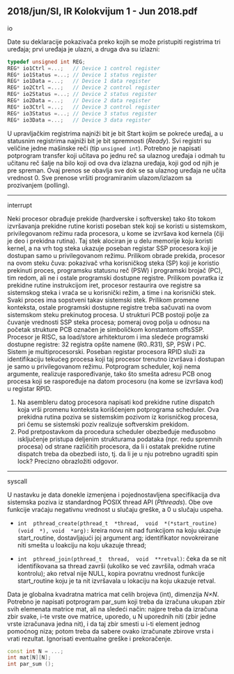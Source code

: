 2018/jun/SI, IR Kolokvijum 1 - Jun 2018.pdf
--------------------------------------------------------------------------------
io

Date  su  deklaracije  pokazivača  preko  kojih  se  može  pristupiti  registrima  tri  uređaja;  prvi
uređaja je ulazni, a druga dva su izlazni:
```cpp
typedef unsigned int REG;
REG* io1Ctrl =...;   // Device 1 control register
REG* io1Status =...; // Device 1 status register
REG* io1Data =...;   // Device 1 data register
REG* io2Ctrl =...;   // Device 2 control register
REG* io2Status =...; // Device 2 status register
REG* io2Data =...;   // Device 2 data register
REG* io3Ctrl =...;   // Device 3 control register
REG* io3Status =...; // Device 3 status register
REG* io3Data =...;   // Device 3 data register
```
U  upravljačkim  registrima  najniži  bit  je  bit Start kojim  se  pokreće  uređaj,  a  u  statusnim
registrima najniži bit je bit spremnosti (*Ready*). Svi registri su veličine jedne mašinske reči
(tip `unsigned int`).
Potrebno  je  napisati potprogram transfer koji  učitava  po  jednu  reč  sa  ulaznog uređaja  i
odmah tu učitanu reč šalje na bilo  koji  od  ova  dva izlazna uređaja,  koji  god  od  njih  je  pre
spreman.  Ovaj  prenos  se  obavlja  sve  dok  se  sa  ulaznog  uređaja  ne  učita  vrednost  0.  Sve
prenose vršiti programiranim ulazom/izlazom sa prozivanjem (polling).


--------------------------------------------------------------------------------
interrupt

Neki procesor obrađuje prekide (hardverske i softverske) tako što tokom izvršavanja prekidne
rutine  koristi  poseban  stek  koji  se  koristi  u  sistemskom,  privilegovanom  režimu  rada
procesora, u kome se izvršava kod kernela (čiji je deo i prekidna rutina).
Taj stek alociran je u delu memorije koju koristi kernel, a na vrh tog steka ukazuje poseban registar SSP procesora
koji je dostupan samo u privilegovanom režimu.
Prilikom obrade prekida, procesor na ovom steku čuva: pokazivač vrha korisničkog steka (SP)
koji je koristio prekinuti proces, programsku statusnu reč (PSW) i programski brojač (PC),
tim  redom, ali ne i ostale programski dostupne registre. Prilikom povratka iz prekidne rutine
instrukcijom iret, procesor restaurira ove registre sa sistemskog steka i vraća se u korisnički
režim, a time i na korisnički stek.
Svaki   proces   ima   sopstveni   takav   sistemski   stek. Prilikom   promene   konteksta,   ostale
programski dostupne registre treba sačuvati na ovom sistemskom steku prekinutog procesa. U
strukturi PCB postoji polje za čuvanje vrednosti SSP steka procesa; pomeraj ovog polja u
odnosu na početak strukture PCB označen je simboličkom konstantom offsSSP.
Procesor  je  RISC,  sa load/store arhitekturom i ima sledeće programski dostupne registre: 32
registra opšte namene (R0..R31), SP, PSW i PC.
Sistem je multiprocesorski. Poseban registar procesora RPID služi za identifikaciju tekućeg
procesa  koji  taj  procesor  trenutno  izvršava  i  dostupan  je  samo  u  privilegovanom  režimu.
Potprogram scheduler,  koji nema  argumente,  realizuje  raspoređivanje,  tako  što  smešta
adresu PCB onog procesa koji se raspoređuje na datom procesoru (na kome se izvršava kod) u
registar RPID.

1. Na asembleru datog procesora napisati kod prekidne rutine dispatch koja vrši promenu
konteksta korišćenjem potprograma scheduler.  Ova  prekidna  rutina  poziva  se  sistemskim
pozivom iz korisničkog procesa, pri čemu se sistemski poziv realizuje softverskim prekidom.
2. Pod   pretpostavkom   da   procedura scheduler obezbeđuje  međusobno  isključenje
pristupa  deljenim  strukturama  podataka  (npr.  redu  spremnih  procesa)  od  strane  različitih
procesora,  da  li  i  ostatak  prekidne  rutine dispatch treba  da  obezbedi  isto,  tj.  da  li  je  u  nju
potrebno ugraditi spin lock? Precizno obrazložiti odgovor.

--------------------------------------------------------------------------------
syscall

U nastavku je data donekle izmenjena i pojednostavljena specifikacija dva sistemska poziva iz
standardnog POSIX  thread API  (*Pthreads*). Obe ove funkcije vraćaju negativnu vrednost u
slučaju greške, a 0 u slučaju uspeha.
- `int  pthread_create(pthread_t  *thread,  void  *(*start_routine)(void  *), void  *arg):` 
kreira   novu   nit   nad   funkcijom   na   koju   ukazuje start_routine,
dostavljajući joj argument arg; identifikator novokreirane niti smešta u loakciju na koju
ukazuje thread;

- `int  pthread_join(pthread_t  thread,  void  **retval)`:  čeka  da  se  nit
identifikovana  sa thread završi  (ukoliko  se  već  završila,  odmah  vraća  kontrolu);  ako
retval nije NULL,  kopira  povratnu  vrednost  funkcije start_routine koju  je  ta  nit
izvršavala u lokaciju na koju ukazuje retval.

Data  je  globalna  kvadratna  matrica mat celih  brojeva  (int),  dimenzija *N×N*.  Potrebno  je
napisati potprogram par_sum koji treba da izračuna ukupan zbir svih elemenata matrice mat,
ali na sledeći način: najpre treba da izračuna zbir svake, i-te vrste ove matrice, uporedo, u N
uporednih niti (zbir jedne vrste izračunava jedna nit), i da taj zbir smesti u i-ti element jednog
pomoćnog  niza;  potom  treba  da  sabere  ovako  izračunate  zbirove  vrsta  i  vrati  rezultat.
Ignorisati eventualne greške i prekoračenje.

```cpp
const int N = ...;
int mat[N][N];
int par_sum ();
```